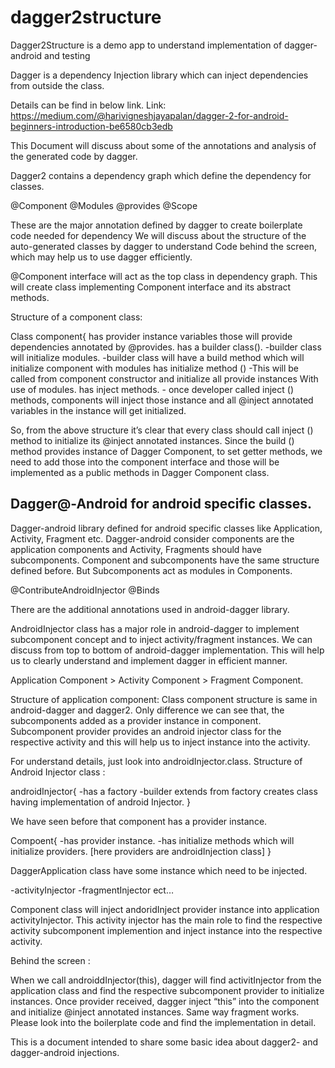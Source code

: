 # dagger2structure
Dagger2Structure is a demo app to understand implementation of dagger-android and testing


Dagger is a dependency Injection library which can inject dependencies from outside the class.

Details can be find in below link.
Link: https://medium.com/@harivigneshjayapalan/dagger-2-for-android-beginners-introduction-be6580cb3edb

This Document will discuss about some of the annotations and analysis of the generated code by dagger.

Dagger2 contains a dependency graph which define the dependency for classes.

@Component
@Modules
@provides
@Scope

These are the major annotation defined by dagger to create boilerplate code needed for dependency 
We will discuss about the structure of the auto-generated classes by dagger to understand 
Code behind the screen, which may help us to use dagger efficiently.

@Component interface will act as the top class in dependency graph. This will create class implementing Component interface and its abstract methods.

Structure of a component class:

Class component{
has provider instance variables those will provide dependencies annotated by @provides.
has a builder class().
	-builder class will initialize modules. 
	-builder class will have a build method which will initialize component with modules 
has initialize method ()
	-This will be called from component constructor and initialize all provide instances
	 With use of modules.
has inject methods.
	- once developer called inject () methods, components will inject those instance and all 
	 @inject annotated variables in the instance will get initialized.
	 

So, from the above structure it’s clear that every class should call inject () method to initialize its @inject annotated instances. 
Since the build () method provides instance of Dagger Component, to set getter methods, we need to add those into the component interface and those will be implemented as a public methods in Dagger Component class.

Dagger@-Android for android specific classes.
-----------------------------------------------

Dagger-android library defined for android specific classes like Application, Activity, Fragment etc. Dagger-android consider components are the application components and Activity, Fragments should have subcomponents. Component and subcomponents have the same structure defined before. But Subcomponents act as modules in Components.

@ContributeAndroidInjector
@Binds

There are the  additional annotations used in android-dagger library.

AndroidInjector class has a major role in android-dagger to implement subcomponent concept and to inject activity/fragment instances.
We can discuss from top to bottom of android-dagger implementation. This will help us to clearly understand and implement dagger in efficient manner. 

Application Component > Activity Component > Fragment Component.

Structure of application component:
Class component structure is same in  android-dagger and dagger2.
Only difference we can see that, the subcomponents added as a provider instance in component. 
Subcomponent provider provides an android injector class for the respective activity and this will help us to inject instance into the activity.

For understand details, just look into androidInjector.class. 
Structure of Android Injector class :

androidInjector{
-has a factory 
-builder extends from factory creates class having implementation of android Injector. 
}

We have seen before that component has a provider instance.

Compoent{
-has provider instance.
-has initialize methods which will initialize providers. [here providers are androidInjection class]
}

DaggerApplication class have some instance which need to be injected. 

-activityInjector
-fragmentInjector ect…

Component class will inject andoridInject provider instance into application activityInjector. 
This activity injector has the main role to find the respective activity subcomponent implemention and inject instance into the respective activity.

Behind the screen :

When we call androiddInjector(this), dagger will find activitInjector from the application class and find the respective subcomponent  provider to initialize instances. Once provider received, dagger inject “this” into the component and initialize @inject annotated instances. Same way fragment works. Please look into the boilerplate code and find the implementation in detail.

This is a document intended to share some basic idea about dagger2- and dagger-android injections. 
